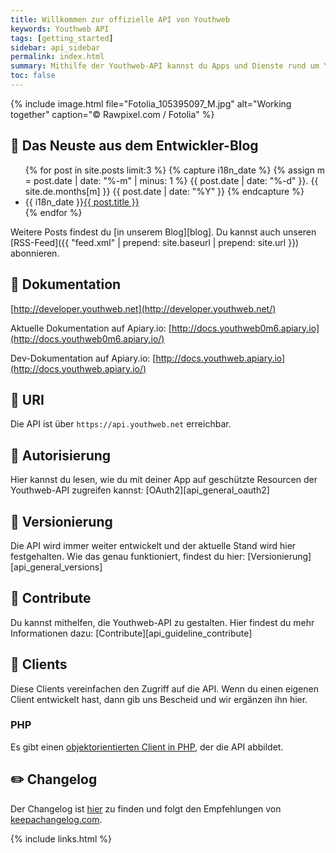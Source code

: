 ```yaml
---
title: Willkommen zur offizielle API von Youthweb
keywords: Youthweb API
tags: [getting_started]
sidebar: api_sidebar
permalink: index.html
summary: Mithilfe der Youthweb-API kannst du Apps und Dienste rund um Youthweb bauen. Auf dieser Seite findest du alle Informationen dazu und erhältst Updates über die neusten Änderungen.
toc: false
---
```


{% include image.html file="Fotolia_105395097_M.jpg" alt="Working together" caption="© Rawpixel.com / Fotolia" %}

## :tada: Das Neuste aus dem Entwickler-Blog

<ul class="past">
{% for post in site.posts limit:3 %}
{% capture i18n_date %}
{% assign m = post.date | date: "%-m" | minus: 1 %}
{{ post.date | date: "%-d" }}. {{ site.de.months[m] }} {{ post.date | date: "%Y" }}
{% endcapture %}
    <li><time>{{ i18n_date }}</time><a href="{{ post.url | remove: "/" }}">{{ post.title }}</a></li>
{% endfor %}
</ul>

Weitere Posts findest du [in unserem Blog][blog]. Du kannst auch unseren <span class="fa fa-rss"></span> [RSS-Feed]({{ "feed.xml" | prepend: site.baseurl | prepend: site.url }}) abonnieren.

## :book: Dokumentation

[http://developer.youthweb.net](http://developer.youthweb.net/)

Aktuelle Dokumentation auf Apiary.io: [http://docs.youthweb0m6.apiary.io](http://docs.youthweb0m6.apiary.io/)

Dev-Dokumentation auf Apiary.io: [http://docs.youthweb.apiary.io](http://docs.youthweb.apiary.io/)

## :link: URI

Die API ist über `https://api.youthweb.net` erreichbar.

## :key: Autorisierung

Hier kannst du lesen, wie du mit deiner App auf geschützte Resourcen der Youthweb-API zugreifen kannst: [OAuth2][api_general_oauth2]

## :memo: Versionierung

Die API wird immer weiter entwickelt und der aktuelle Stand wird hier festgehalten. Wie das genau funktioniert, findest du hier: [Versionierung][api_general_versions]

## :construction_worker: Contribute

Du kannst mithelfen, die Youthweb-API zu gestalten. Hier findest du mehr Informationen dazu: [Contribute][api_guideline_contribute]

## :electric_plug: Clients

Diese Clients vereinfachen den Zugriff auf die API. Wenn du einen eigenen Client entwickelt hast, dann gib uns Bescheid und wir ergänzen ihn hier.

### PHP

Es gibt einen [objektorientierten Client in PHP](https://github.com/youthweb/php-youthweb-api), der die API abbildet.

## :pencil2: Changelog

Der Changelog ist [hier](https://github.com/youthweb/youthweb-api/blob/develop/CHANGELOG.md) zu finden und folgt den Empfehlungen von [keepachangelog.com](http://keepachangelog.com/).

{% include links.html %}
